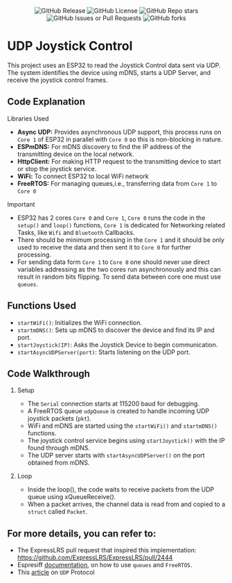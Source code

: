 <p align="center">
  <img src="https://img.shields.io/github/v/release/CosmopilotHQ/Cosmopilot" alt="GitHub Release">
  <img src="https://img.shields.io/github/license/CosmopilotHQ/Cosmopilot" alt="GitHub License">
  <img src="https://img.shields.io/github/stars/CosmopilotHQ/Cosmopilot?style=flat" alt="GitHub Repo stars">
  <img alt="GitHub Issues or Pull Requests" src="https://img.shields.io/github/issues/CosmopilotHQ/Cosmopilot">
  <img alt="GitHub forks" src="https://img.shields.io/github/forks/CosmopilotHQ/Cosmopilot?style=flat">
</p>

# UDP Joystick Control
This project uses an ESP32 to read the Joystick Control data sent via UDP. The system identifies the device using mDNS, starts a UDP Server, and receive the joystick control frames.

## Code Explanation
Libraries Used
- **Async UDP:** Provides asynchronous UDP support, this process runs on `Core 1` of ESP32 in parallel with `Core 0` so this is non-blocking in nature.
- **ESPmDNS:** For mDNS discovery to find the IP address of the transmitting device on the local network.
- **HttpClient:** For making HTTP request to the transmitting device to start or stop the joystick service.
- **WiFi:** To connect ESP32 to local WiFi network
- **FreeRTOS:** For managing queues,i.e., transferring data from `Core 1` to `Core 0`
> [!IMPORTANT]  
> - ESP32 has 2 cores `Core 0` and `Core 1`, `Core 0` runs the code in the `setup()` and `loop()` functions, `Core 1` is dedicated for Networking related Tasks, like `Wifi` and `Bluetooth` Callbacks.
> - There should be minimum processing in the `Core 1` and it should be only used to receive the data and then sent it to `Core 0` for further processing.
> - For sending data form `Core 1` to `Core 0` one should never use direct variables addressing as the two cores run asynchronously and this can result in random bits flipping. To send data between core one must use `queues`.

## Functions Used
- `startWiFi()`: Initializes the WiFi connection.
- `startmDNS()`: Sets up mDNS to discover the device and find its IP and port.
- `startJoystick(IP)`: Asks the Joystick Device to begin communication.
- `startAsyncUDPServer(port)`: Starts listening on the UDP port.

## Code Walkthrough
1. Setup
   - The `Serial` connection starts at 115200 baud for debugging.
   - A FreeRTOS queue `udpQueue` is created to handle incoming UDP joystick packets (`pkt`).
   - WiFi and mDNS are started using the `startWiFi()` and `startmDNS()` functions.
   - The joystick control service begins using `startJoystick()` with the IP found through mDNS.
   - The UDP server starts with `startAsyncUDPServer()` on the port obtained from mDNS.

2. Loop
   - Inside the loop(), the code waits to receive packets from the UDP queue using xQueueReceive().
   - When a packet arrives, the channel data is read from and copied to a `struct` called `Packet`.

## For more details, you can refer to: 
- The ExpressLRS pull request that inspired this implementation: https://github.com/ExpressLRS/ExpressLRS/pull/2444
- Espresiff [documentation](https://docs.espressif.com/projects/esp-idf/en/v4.2.3/esp32/api-reference/system/freertos.html), on how to use `queues` and `FreeRTOS`.
- This [article](https://www.cloudflare.com/en-gb/learning/ddos/glossary/user-datagram-protocol-udp/) on `UDP` Protocol
